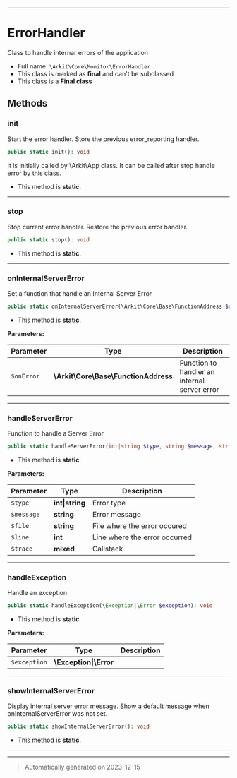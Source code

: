 ***

# ErrorHandler

Class to handle internar errors of the application



* Full name: `\Arkit\Core\Monitor\ErrorHandler`
* This class is marked as **final** and can't be subclassed
* This class is a **Final class**




## Methods


### init

Start the error handler. Store the previous error_reporting handler.

```php
public static init(): void
```

It is initially called by \Arkit\App class.
It can be called after stop handle error by this class.

* This method is **static**.








***

### stop

Stop current error handler. Restore the previous error handler.

```php
public static stop(): void
```



* This method is **static**.








***

### onInternalServerError

Set a function that handle an Internal Server Error

```php
public static onInternalServerError(\Arkit\Core\Base\FunctionAddress $onError): void
```



* This method is **static**.




**Parameters:**

| Parameter | Type | Description |
|-----------|------|-------------|
| `$onError` | **\Arkit\Core\Base\FunctionAddress** | Function to handler an internal server error |





***

### handleServerError

Function to handle a Server Error

```php
public static handleServerError(int|string $type, string $message, string $file, int $line, mixed $trace): void
```



* This method is **static**.




**Parameters:**

| Parameter | Type | Description |
|-----------|------|-------------|
| `$type` | **int&#124;string** | Error type |
| `$message` | **string** | Error message |
| `$file` | **string** | File where the error occured |
| `$line` | **int** | Line where the error occurred |
| `$trace` | **mixed** | Callstack |





***

### handleException

Handle an exception

```php
public static handleException(\Exception|\Error $exception): void
```



* This method is **static**.




**Parameters:**

| Parameter | Type | Description |
|-----------|------|-------------|
| `$exception` | **\Exception&#124;\Error** |  |





***

### showInternalServerError

Display internal server error message. Show a default message when onInternalServerError was not set.

```php
public static showInternalServerError(): void
```



* This method is **static**.








***


***
> Automatically generated on 2023-12-15
